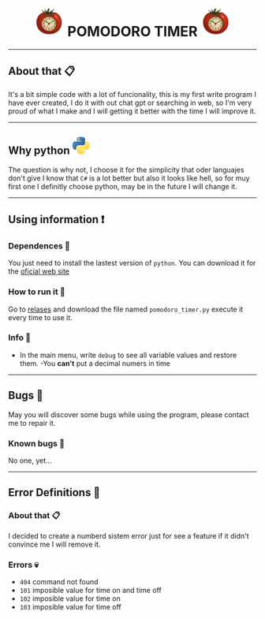 
<h1 align="center">  
 <img src="resources/logo.png" alt="App logo" width="60">
 POMODORO TIMER
 <img src="resources/logo.png" alt="App logo" width="60">
</h1>

---

## About that :clipboard:
It's a bit simple code with a lot of funcionality, this is my first write program I have ever created, I do it with out chat gpt or searching in web, so I'm very proud of what I make and I will getting it better with the time I will improve it.

---

## Why python <img src="resources/python.png" alt="python logo" width="35" height="35">
The question is why not, I choose it for the simplicity that oder languajes don't give I know that `C#` is a lot better but also it looks like hell, so for muy first one I definitly choose python, may be in the future I will change it.

---

## Using information :exclamation:

### Dependences :scroll:
You just need to install the lastest version of `python`. You can download it for the [oficial web site](https://www.python.org/downloads/)

### How to run it :runner:
Go to [relases](https://github.com/theGeorge404/pomodoro-timer/releases) and download the file named `pomodoro_timer.py` execute it every time to use it. 

### Info :eyes:
- In the main menu, write `debug` to see all variable values and restore them.
-You **can't** put a decimal numers in time
---
## Bugs :bug:
May you will discover some bugs while using the program, please contact me to repair it.

### Known bugs :anger:
No one, yet...

---
## Error Definitions :book:

### About that :clipboard:
I decided to create a numberd sistem error just for see a feature if it didn't convince me I will remove it.

### Errors :skull:

- `404` command not found
- `101` imposible value for time on and time off
- `102` imposible value for time on
- `103` imposible value for time off


